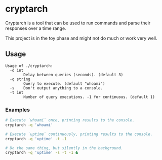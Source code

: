 cryptarch
=========

Cryptarch is a tool that can be used to run commands and parse their responses
over a time range.

This project is in the toy phase and might not do much or work very well.

Usage
-----

```
Usage of ./cryptarch:
  -d int
    	Delay between queries (seconds). (default 3)
  -q string
    	Query to execute. (default "whoami")
  -s	Don't output anything to a console.
  -t int
    	Number of query executions. -1 for continuous. (default 1)
```

### Examples

```sh
# Execute `whoami` once, printing results to the console.
cryptarch -q 'whoami'

# Execute `uptime` continuously, printing results to the console.
cryptarch -q 'uptime' -t -1

# Do the same thing, but silently in the background.
cryptarch -q 'uptime' -s -t -1 &
```
